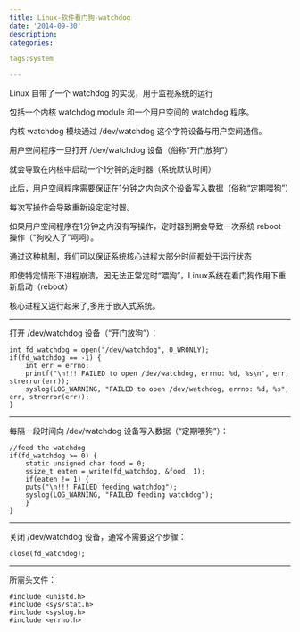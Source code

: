 ```yaml
---
title: Linux-软件看门狗-watchdog
date: '2014-09-30'
description:
categories:

tags:system

---
```


Linux 自带了一个 watchdog 的实现，用于监视系统的运行

>

包括一个内核 watchdog module 和一个用户空间的 watchdog 程序。

>

内核 watchdog 模块通过 /dev/watchdog 这个字符设备与用户空间通信。

>

用户空间程序一旦打开 /dev/watchdog 设备（俗称“开门放狗”）

>

就会导致在内核中启动一个1分钟的定时器（系统默认时间）

>

此后，用户空间程序需要保证在1分钟之内向这个设备写入数据（俗称“定期喂狗”）

>

每次写操作会导致重新设定定时器。

>

如果用户空间程序在1分钟之内没有写操作，定时器到期会导致一次系统 reboot 操作（“狗咬人了”呵呵）。

>

通过这种机制，我们可以保证系统核心进程大部分时间都处于运行状态

>

即使特定情形下进程崩溃，因无法正常定时“喂狗”，Linux系统在看门狗作用下重新启动（reboot）

>

核心进程又运行起来了,多用于嵌入式系统。

---

打开 /dev/watchdog 设备（“开门放狗”）：

	int fd_watchdog = open("/dev/watchdog", O_WRONLY);  
	if(fd_watchdog == -1) {  
	    int err = errno;  
	    printf("\n!!! FAILED to open /dev/watchdog, errno: %d, %s\n", err, strerror(err));  
	    syslog(LOG_WARNING, "FAILED to open /dev/watchdog, errno: %d, %s", err, strerror(err));  
	}

---

每隔一段时间向 /dev/watchdog 设备写入数据（“定期喂狗”）： 

	//feed the watchdog  
	if(fd_watchdog >= 0) {  
	    static unsigned char food = 0;  
	    ssize_t eaten = write(fd_watchdog, &food, 1);  
	    if(eaten != 1) {  
		puts("\n!!! FAILED feeding watchdog");  
		syslog(LOG_WARNING, "FAILED feeding watchdog");  
	    }  
	} 

---

关闭 /dev/watchdog 设备，通常不需要这个步骤：

	close(fd_watchdog);    

---

所需头文件：

	#include <unistd.h>  
	#include <sys/stat.h>  
	#include <syslog.h>  
	#include <errno.h>  
